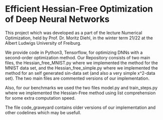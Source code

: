 # Efficient Hessian-Free Optimization of Deep Neural Networks
This project which was developed as a part of the lecture Numerical Optimization, held by Prof. Dr. Moritz Diehl, in the winter term 21/22 at the Albert Ludwigs University of Freiburg.

We provide code in Python3, Tensorflow, for optimizing DNNs with a second-order optimization method.
Our Repository consists of two main files, the Hessian_free_MNIST.py where we implemented the method for the MNIST data set, 
and the Hessian_free_simple.py where we implemented the method for an self generated sin-data set (and also a very simple x^2-data set). The two main files are commented versions of our implementation. 

Also, for our benchmarks we used the two files model.py and train_steps.py where we implemented the Hessian-Free method using list comprehension for some extra computation speed.

The file code_graveyard contains older versions of our implementation and other codelines which may be usefull.
